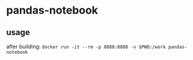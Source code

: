 # pandas-notebook

## usage

after building:
`docker run -it --rm -p 8888:8888 -v $PWD:/work pandas-notebook`
